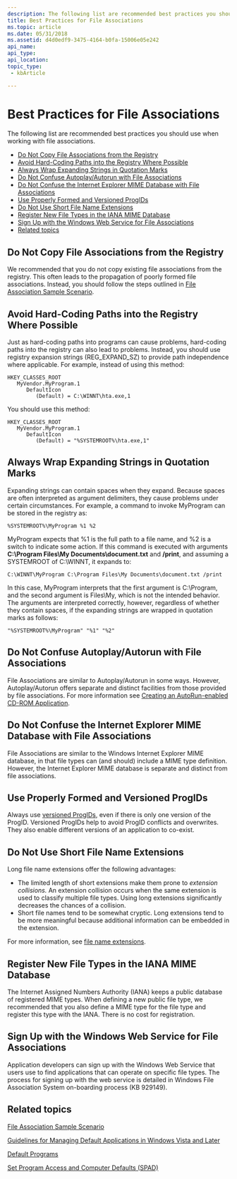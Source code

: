 ```yaml
---
description: The following list are recommended best practices you should use when working with file associations.
title: Best Practices for File Associations
ms.topic: article
ms.date: 05/31/2018
ms.assetid: d4d0edf9-3475-4164-b0fa-15006e05e242
api_name: 
api_type: 
api_location: 
topic_type: 
 - kbArticle

---
```


# Best Practices for File Associations

The following list are recommended best practices you should use when working with file associations.

- [Do Not Copy File Associations from the Registry](#do-not-copy-file-associations-from-the-registry)
- [Avoid Hard-Coding Paths into the Registry Where Possible](#avoid-hard-coding-paths-into-the-registry-where-possible)
- [Always Wrap Expanding Strings in Quotation Marks](#always-wrap-expanding-strings-in-quotation-marks)
- [Do Not Confuse Autoplay/Autorun with File Associations](#do-not-confuse-autoplayautorun-with-file-associations)
- [Do Not Confuse the Internet Explorer MIME Database with File Associations](#do-not-confuse-the-internet-explorer-mime-database-with-file-associations)
- [Use Properly Formed and Versioned ProgIDs](#use-properly-formed-and-versioned-progids)
- [Do Not Use Short File Name Extensions](#do-not-use-short-file-name-extensions)
- [Register New File Types in the IANA MIME Database](#register-new-file-types-in-the-iana-mime-database)
- [Sign Up with the Windows Web Service for File Associations](#sign-up-with-the-windows-web-service-for-file-associations)
- [Related topics](#related-topics)

## Do Not Copy File Associations from the Registry

We recommended that you do not copy existing file associations from the registry. This often leads to the propagation of poorly formed file associations. Instead, you should follow the steps outlined in [File Association Sample Scenario](fa-sample-scenarios.md).

## Avoid Hard-Coding Paths into the Registry Where Possible

Just as hard-coding paths into programs can cause problems, hard-coding paths into the registry can also lead to problems. Instead, you should use registry expansion strings (REG\_EXPAND\_SZ) to provide path independence where applicable. For example, instead of using this method:

```
HKEY_CLASSES_ROOT
   MyVendor.MyProgram.1
      DefaultIcon
         (Default) = C:\WINNT\hta.exe,1
```

You should use this method:

```
HKEY_CLASSES_ROOT
   MyVendor.MyProgram.1
      DefaultIcon
         (Default) = "%SYSTEMROOT%\hta.exe,1"
```

## Always Wrap Expanding Strings in Quotation Marks

Expanding strings can contain spaces when they expand. Because spaces are often interpreted as argument delimiters, they cause problems under certain circumstances. For example, a command to invoke MyProgram can be stored in the registry as:

`%SYSTEMROOT%\MyProgram %1 %2`

MyProgram expects that %1 is the full path to a file name, and %2 is a switch to indicate some action. If this command is executed with arguments **C:\\Program Files\\My Documents\\document.txt** and **/print**, and assuming a SYSTEMROOT of C:\\WINNT, it expands to:

`C:\WINNT\MyProgram C:\Program Files\My Documents\document.txt /print`

In this case, MyProgram interprets that the first argument is C:\\Program, and the second argument is Files\\My, which is not the intended behavior. The arguments are interpreted correctly, however, regardless of whether they contain spaces, if the expanding strings are wrapped in quotation marks as follows:

`"%SYSTEMROOT%\MyProgram" "%1" "%2"`

## Do Not Confuse Autoplay/Autorun with File Associations

File Associations are similar to Autoplay/Autorun in some ways. However, Autoplay/Autorun offers separate and distinct facilities from those provided by file associations. For more information see [Creating an AutoRun-enabled CD-ROM Application](autoplay.md).

## Do Not Confuse the Internet Explorer MIME Database with File Associations

File Associations are similar to the Windows Internet Explorer MIME database, in that file types can (and should) include a MIME type definition. However, the Internet Explorer MIME database is separate and distinct from file associations.

## Use Properly Formed and Versioned ProgIDs

Always use [versioned ProgIDs](fa-progids.md), even if there is only one version of the ProgID. Versioned ProgIDs help to avoid ProgID conflicts and overwrites. They also enable different versions of an application to co-exist.

## Do Not Use Short File Name Extensions

Long file name extensions offer the following advantages:

-   The limited length of short extensions make them prone to *extension collisions.* An extension collision occurs when the same extension is used to classify multiple file types. Using long extensions significantly decreases the chances of a collision.
-   Short file names tend to be somewhat cryptic. Long extensions tend to be more meaningful because additional information can be embedded in the extension.

For more information, see [file name extensions](fa-file-extensions.md).

## Register New File Types in the IANA MIME Database

The Internet Assigned Numbers Authority (IANA) keeps a public database of registered MIME types. When defining a new public file type, we recommended that you also define a MIME type for the file type and register this type with the IANA. There is no cost for registration.

## Sign Up with the Windows Web Service for File Associations

Application developers can sign up with the Windows Web Service that users use to find applications that can operate on specific file types. The process for signing up with the web service is detailed in Windows File Association System on-boarding process (KB 929149).

## Related topics

<dl> <dt>

[File Association Sample Scenario](fa-sample-scenarios.md)
</dt> <dt>

[Guidelines for Managing Default Applications in Windows Vista and Later](vista-managing-defaults.md)
</dt> <dt>

[Default Programs](default-programs.md)
</dt> <dt>

[Set Program Access and Computer Defaults (SPAD)](cpl-setprogramaccess.md)
</dt> </dl>

 

 




